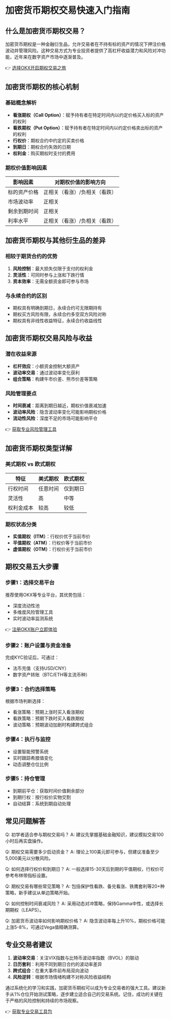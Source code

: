 # 加密货币期权交易快速入门指南

## 什么是加密货币期权交易？
加密货币期权是一种金融衍生品，允许交易者在不持有标的资产的情况下押注价格波动并管理风险。这种交易方式为专业投资者提供了高杠杆收益潜力和风险对冲功能，近年来在数字资产市场中逐渐普及。

👉 [选择OKX开启期权交易之旅](https://bit.ly/okx_welcome)

## 加密货币期权的核心机制
### 基础概念解析
- **看涨期权（Call Option）**：赋予持有者在特定时间内以约定价格买入标的资产的权利
- **看跌期权（Put Option）**：赋予持有者在特定时间内以约定价格卖出标的资产的权利
- **行权价**：期权合约中约定的买卖价格
- **到期日**：期权合约失效的日期
- **权利金**：购买期权时支付的费用

### 期权价值影响因素
| 影响因素       | 对期权价值的影响方向 |
|----------------|----------------------|
| 标的资产价格   | 正相关（看涨）/负相关（看跌） |
| 市场波动率     | 正相关               |
| 剩余到期时间   | 正相关               |
| 利率水平       | 正相关（看涨）/负相关（看跌） |

## 加密货币期权与其他衍生品的差异
### 相较于期货合约的优势
1. **风险控制**：最大损失仅限于支付的权利金
2. **灵活性**：可同时参与上涨和下跌行情
3. **资本效率**：无需全额资金即可参与市场

### 与永续合约的区别
- 期权具有明确到期日，永续合约可无限期持有
- 期权买方风险有限，永续合约多空双方风险对称
- 期权具有非线性收益特征，永续合约收益线性

## 加密货币期权交易风险与收益
### 潜在收益来源
- **杠杆效应**：小额资金控制大额资产
- **波动率交易**：通过波动率变化获利
- **组合策略**：构建牛市价差、熊市价差等策略

### 风险管理要点
- **时间衰减**：距离到期日越近，期权价值衰减加速
- **波动率风险**：隐含波动率变化可能影响期权价格
- **流动性风险**：深度不足的市场可能影响平仓

👉 [获取专业风险管理工具](https://bit.ly/okx_welcome)

## 加密货币期权类型详解
### 美式期权 vs 欧式期权
| 特征         | 美式期权       | 欧式期权       |
|--------------|----------------|----------------|
| 行权时间     | 任意时间       | 仅到期日       |
| 灵活性       | 高             | 中等           |
| 权利金成本   | 较高           | 较低           |

### 期权状态分类
- **实值期权（ITM）**：行权价优于当前市价
- **平值期权（ATM）**：行权价等于当前市价
- **虚值期权（OTM）**：行权价劣于当前市价

## 期权交易五大步骤
### 步骤1：选择交易平台
推荐使用OKX等专业平台，其优势包括：
- 深度流动性池
- 多维度风险管理工具
- 实时波动率监测系统

👉 [注册OKX账户立即体验](https://bit.ly/okx_welcome)

### 步骤2：账户设置与资金准备
完成KYC验证后，可通过：
- 法币充值（支持USD/CNY）
- 数字资产转账（BTC/ETH等主流币种）

### 步骤3：合约选择策略
根据市场判断选择：
- 看涨策略：预期上涨时买入看涨期权
- 看跌策略：预期下跌时买入看跌期权
- 波动策略：预期波动加剧时构建跨式组合

### 步骤4：执行与监控
- 设置智能预警系统
- 实时跟踪希腊值变化
- 动态调整仓位比例

### 步骤5：持仓管理
- 到期前平仓：获取时间价值剩余部分
- 到期行权：按行权价实物交割
- 自动结算：系统到期自动处理

## 常见问题解答
Q: 初学者适合参与期权交易吗？
A: 建议先掌握基础金融知识，建议模拟交易100小时后再实盘操作。

Q: 期权交易需要多少启动资金？
A: 理论上100美元即可参与，但建议准备至少5,000美元以分散风险。

Q: 如何选择行权价和到期日？
A: 一般选择15-30天后到期的平值期权，行权价可参考布林带指标设置。

Q: 期权交易有哪些常见策略？
A: 包括保护性看跌、备兑看涨、铁鹰套利等20+种策略，新手建议从单边策略开始。

Q: 如何控制时间衰减风险？
A: 采用动态对冲策略，保持Gamma中性，或选择长期期权（LEAPS）。

Q: 加密货币波动率如何影响期权价格？
A: 隐含波动率每上升10%，期权价格可能上涨5-8%，可通过Vega值精确测算。

## 专业交易者建议
1. **波动率交易**：关注VIX指数与比特币波动率指数（BVOL）的联动
2. **日历套利**：利用不同到期日合约的波动率差异
3. **跨式组合**：在重大事件前布局双向波动
4. **风险逆转**：根据市场情绪构建不对称风险收益结构

通过系统化的学习和实践，加密货币期权可以成为专业交易者的强大工具。建议新手从1%仓位开始测试策略，逐步建立适合自己的交易系统。记住，成功的关键在于严格的风险控制和持续的市场观察。

👉 [获取专业交易工具包](https://bit.ly/okx_welcome)